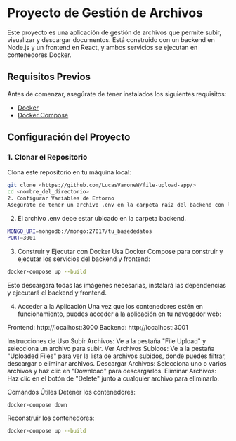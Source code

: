 # Proyecto de Gestión de Archivos

Este proyecto es una aplicación de gestión de archivos que permite subir, visualizar y descargar documentos. Está construido con un backend en Node.js y un frontend en React, y ambos servicios se ejecutan en contenedores Docker.

## Requisitos Previos

Antes de comenzar, asegúrate de tener instalados los siguientes requisitos:

- [Docker](https://www.docker.com/)
- [Docker Compose](https://docs.docker.com/compose/)

## Configuración del Proyecto

### 1. Clonar el Repositorio

Clona este repositorio en tu máquina local:

```bash
git clone <https://github.com/LucasVaroneW/file-upload-app/>
cd <nombre_del_directorio>
2. Configurar Variables de Entorno
Asegúrate de tener un archivo .env en la carpeta raíz del backend con las siguientes variables configuradas:
```
2. El archivo .env debe estar ubicado en la carpeta backend.

```bash
MONGO_URI=mongodb://mongo:27017/tu_basededatos
PORT=3001
```

3. Construir y Ejecutar con Docker
Usa Docker Compose para construir y ejecutar los servicios del backend y frontend:


```bash
docker-compose up --build
```
Esto descargará todas las imágenes necesarias, instalará las dependencias y ejecutará el backend y frontend.

4. Acceder a la Aplicación
Una vez que los contenedores estén en funcionamiento, puedes acceder a la aplicación en tu navegador web:

Frontend: http://localhost:3000
Backend: http://localhost:3001

Instrucciones de Uso
Subir Archivos: Ve a la pestaña "File Upload" y selecciona un archivo para subir.
Ver Archivos Subidos: Ve a la pestaña "Uploaded Files" para ver la lista de archivos subidos, donde puedes filtrar, descargar o eliminar archivos.
Descargar Archivos: Selecciona uno o varios archivos y haz clic en "Download" para descargarlos.
Eliminar Archivos: Haz clic en el botón de "Delete" junto a cualquier archivo para eliminarlo.

Comandos Útiles
Detener los contenedores:
```bash
docker-compose down
```

Reconstruir los contenedores:
```bash
docker-compose up --build
```

